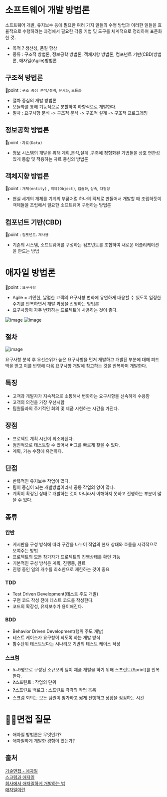 # 소프트웨어 개발 방법론

소프트웨어 개발, 유지보수 등에 필요한 여러 가지 일들의 수행 방법과 이러한 일들을 효율적으로 수행하려는 과정에서 필요한 각종 기법 및 도구를 체계적으로 정리하여 표준화 한 것.

- 목적 ? 생산성, 품질 향상
- 종류 : 구조적 방법론, 정보공학 방법론, 객체지향 방법론, 컴포넌트 기반(CBD)방법론, 애자일(Agile)방법론

## 구조적 방법론

🚩point : `구조 중심 분석/설계`, `문서화`, `모듈화`

- 절차 중심의 개발 방법론
- 모듈화를 통해 기능적으로 분할하여 하향식으로 개발한다.
- 절차 : 요구사항 분석 -> 구조적 분석 -> 구조적 설계 -> 구조적 프로그래밍

## 정보공학 방법론

🚩point : `자료(Data)`

- 정보 시스템의 개발을 위해 계획,분석,설계 ,구축에 정형화된 기법들을 상호 연관성있게 통합 및 적용하는 자료 중심의 방법론

## 객체지향 방법론

🚩point : `개체(entity)` , `객체(Object)`, `캡슐화`, `상속`, `다형성`

- 현실 세계의 개체를 기계의 부품처럼 하나의 객체로 만들어서 개발할 때 조립하듯이 객체들을 조립해서 필요한 소프트웨어 구현하는 방법론

## 컴포넌트 기반(CBD)

🚩point : `컴포넌트`. `재사용`

- 기존의 시스템, 소프트웨어를 구성하는 컴포넌트를 조합하여 새로운 어플리케이션을 만드는 방법

# 애자일 방법론

🚩point : `요구사항`

- Agile = 기민한, 날렵한
  고객의 요구사항 변화에 유연하게 대응할 수 있도록 일정한 주기를 반복하면서 개발 과정을 진행하는 방법론
- 요구사항이 자주 변화하는 프로젝트에 사용하는 것이 좋다.

![image](https://t1.daumcdn.net/brunch/service/user/102g/image/2cNRrrRMRTnyA8zAHqmuKrbz7Zk)
![image](https://t1.daumcdn.net/brunch/service/user/102g/image/7Me7XdqOa6Ys0-OMQh1XyiaMZfc.PNG)

## 절차

![image](https://user-images.githubusercontent.com/57527380/196162815-d0c0637a-693c-4375-b81e-41d6827f4891.png)

요구사항 분석 후 우선순위가 높은 요구사항을 먼저 개발하고 개발된 부분에 대해 피드백을 받고 이를 반영해 다음 요구사항 개발에 참고하는 것을 반복하며 개발한다.

## 특징

- 고객과 개발자가 지속적으로 소통해서 변화하는 요구사항을 신속하게 수용함
- 고객의 의견을 가장 우선시함
- 팀원들과의 주기적인 회의 및 제품 시현하는 시간을 가진다.

## 장점

- 프로젝트 계획 시간이 최소화된다.
- 점진적으로 테스트할 수 있어서 버그를 빠르게 찾을 수 있다.
- 계획, 기능 수정에 유연하다.

## 단점

- 반복적인 유지보수 작업이 많다.
- 팀이 중심이 되는 개발방법이라서 공통 작업의 양이 많다.
- 계획이 확정된 상태로 개발하는 것이 아니라서 이해하지 못하고 진행하는 부분이 많을 수 있다.

## 종류

### 칸반

- 게시판을 구성 방식에 따라 구간을 나누어 작업의 현재 상태와 흐름을 시각적으로 보여주는 방법
- 프로젝트의 모든 참가자가 프로젝트의 진행상태를 확인 가능
- 기본적인 구성 방식은 계획, 진행중, 완료
- 진행 중인 일의 개수를 최소한으로 제한하는 것이 중요

### TDD

- Test Driven Development(테스트 주도 개발)
- 구현 코드 작성 전에 테스트 코드를 작성한다.
- 코드의 확장성, 유지보수가 용이해진다.

### BDD

- Behavior Driven Development(행위 주도 개발)
- 테스트 케이스가 요구항이 되도록 하는 개발 방식
- 함수단위 테스트보다는 시나리오 기반의 테스트 케이스 작성

### 스크럼

- 5~9명으로 구성된 소규모의 팀이 제품 개발을 하기 위해 스프린트(Sprint)를 반복한다.
- ❓스프린트 : 작업의 단위
- ❓스프린트 백로그 : 스프린트 각각의 작업 목록
- 스크럼 회의는 모든 팀원이 참가하고 짧게 진행하고 상황을 점검하는 시간

# 🙋‍♀️면접 질문

- 애자일 방법론은 무엇인가?
- 애자일하게 개발한 경험이 있는가?

## 출처

[기술면접 - 애자일](https://velog.io/@munbeom/%EA%B8%B0%EC%88%A0%EB%A9%B4%EC%A0%91-Progamming)  
[스크럼과 애자일](http://www.incodom.kr/%EC%95%A0%EC%9E%90%EC%9D%BC_%EB%B0%A9%EB%B2%95%EB%A1%A0)  
[회사에서 애자일하게 개발하는 법](https://www.samsungsds.com/kr/story/1261282_4655.html)  
[애자일이란](https://brunch.co.kr/@insuk/5)
